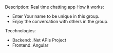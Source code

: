 Description:
  Real time chatting app
How it works:
  * Enter Your name to be unique in this group.
  * Enjoy the conversation with others in the group.

Tecchnologies: 
  * Backend: .Net APIs Project
  * Frontend: Angular
